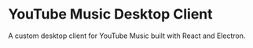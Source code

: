 # YouTube Music Desktop Client

A custom desktop client for YouTube Music built with React and Electron.
